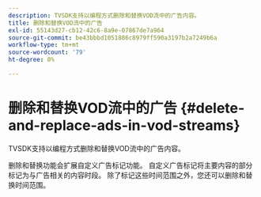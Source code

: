 ```yaml
---
description: TVSDK支持以编程方式删除和替换VOD流中的广告内容。
title: 删除和替换VOD流中的广告
exl-id: 55143d27-cb12-42c6-8a9e-07867de7a964
source-git-commit: be43bbbd1051886c8979ff590a3197b2a7249b6a
workflow-type: tm+mt
source-wordcount: '79'
ht-degree: 0%

---
```


# 删除和替换VOD流中的广告 {#delete-and-replace-ads-in-vod-streams}

TVSDK支持以编程方式删除和替换VOD流中的广告内容。

删除和替换功能会扩展自定义广告标记功能。 自定义广告标记将主要内容的部分标记为与广告相关的内容时段。 除了标记这些时间范围之外，您还可以删除和替换时间范围。
